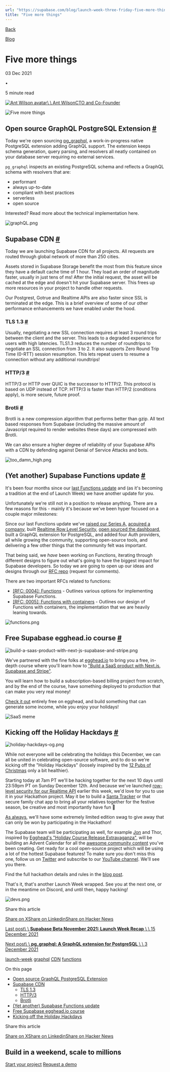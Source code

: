 ```yaml
---
url: "https://supabase.com/blog/launch-week-three-friday-five-more-things"
title: "Five more things"
---
```


[Back](https://supabase.com/blog)

[Blog](https://supabase.com/blog)

# Five more things

03 Dec 2021

•

5 minute read

[![Ant Wilson avatar](https://supabase.com/_next/image?url=https%3A%2F%2Fgithub.com%2Fawalias.png&w=96&q=75&dpl=dpl_7FY8EmFQ6G3YqautJ4Fvh1viLnvu)\\
\\
Ant WilsonCTO and Co-Founder](https://github.com/awalias)

![Five more things](https://supabase.com/_next/image?url=%2Fimages%2Fblog%2Flaunch-week-three%2Ffive-more-things%2Ffive-more-things-thumb.png&w=3840&q=100&dpl=dpl_7FY8EmFQ6G3YqautJ4Fvh1viLnvu)

## Open source GraphQL PostgreSQL Extension [\#](https://supabase.com/blog/launch-week-three-friday-five-more-things\#open-source-graphql-postgresql-extension)

Today we're open sourcing [pg\_graphql](https://github.com/supabase/pg_graphql), a work-in-progress native PostgreSQL extension adding GraphQL support. The extension keeps schema generation, query parsing, and resolvers all neatly contained on your database server requiring no external services.

`pg_graphql` inspects an existing PostgreSQL schema and reflects a GraphQL schema with resolvers that are:

- performant
- always up-to-date
- compliant with best practices
- serverless
- open source

Interested? Read more about the technical implementation here.

![graphQL.png](https://supabase.com/_next/image?url=%2Fimages%2Fblog%2Flaunch-week-three%2Ffive-more-things%2FgraphQL.png&w=3840&q=75&dpl=dpl_7FY8EmFQ6G3YqautJ4Fvh1viLnvu)

## Supabase CDN [\#](https://supabase.com/blog/launch-week-three-friday-five-more-things\#supabase-cdn)

Today we are launching Supabase CDN for all projects. All requests are routed through global network of more than 250 cities.

Assets stored in Supabase Storage benefit the most from this feature since they have a default cache time of 1 hour. They load an order of magnitude faster, usually in just tens of ms! After the initial request, the asset will be cached at the edge and doesn't hit your Supabase server. This frees up more resources in your project to handle other requests.

Our Postgrest, Gotrue and Realtime APIs are also faster since SSL is terminated at the edge. This is a brief overview of some of our other performance enhancements we have enabled under the hood.

### TLS 1.3 [\#](https://supabase.com/blog/launch-week-three-friday-five-more-things\#tls-13)

Usually, negotiating a new SSL connection requires at least 3 round trips between the client and the server. This leads to a degraded experience for users with high latencies. TLS1.3 reduces the number of roundtrips to negotiate an SSL connection from 3 to 2. It also supports Zero Round Trip Time (0-RTT) session resumption. This lets repeat users to resume a connection without any additional roundtrips!

### HTTP/3 [\#](https://supabase.com/blog/launch-week-three-friday-five-more-things\#http3)

HTTP/3 or HTTP over QUIC is the successor to HTTP/2. This protocol is based on UDP instead of TCP. HTTP/3 is faster than HTTP/2 (conditions apply), is more secure, future proof.

### Brotli [\#](https://supabase.com/blog/launch-week-three-friday-five-more-things\#brotli)

Brotli is a new compression algorithm that performs better than gzip. All text based responses from Supabase (including the massive amount of Javascript required to render websites these days) are compressed with Brotli.

We can also ensure a higher degree of reliability of your Supabase APIs with a CDN by defending against Denial of Service Attacks and bots.

![too_damn_high.png](https://supabase.com/_next/image?url=%2Fimages%2Fblog%2Flaunch-week-three%2Ffive-more-things%2Ftoo_damn_high.png&w=3840&q=75&dpl=dpl_7FY8EmFQ6G3YqautJ4Fvh1viLnvu)

## (Yet another) Supabase Functions update [\#](https://supabase.com/blog/launch-week-three-friday-five-more-things\#yet-another-supabase-functions-update)

It's been four months since our [last Functions update](https://supabase.com/blog/supabase-functions-updates) and (as it's becoming a tradition at the end of Launch Week) we have another update for you.

Unfortunately we're still not in a position to release anything. There are a few reasons for this - mainly it's because we've been hyper focused on a couple major milestones:

Since our last Functions update we've [raised our Series A,](https://supabase.com/blog/supabase-series-a) [acquired a company](https://supabase.com/blog/supabase-acquires-logflare), built [Realtime Row Level Security](https://supabase.com/blog/realtime-row-level-security-in-postgresql), [open sourced the dashboard](https://supabase.com/blog/supabase-studio), built a GraphQL extension for PostgreSQL, and added four Auth providers, all while growing the community, supporting open-source tools, and delivering a few other things that the community felt was important.

That being said, we _have_ been working on Functions, iterating through different designs to figure out what's going to have the biggest impact for Supabase developers. So today we are going to open up our ideas and designs through our [RFC repo](https://github.com/supabase/rfcs) (request for comments).

There are two important RFCs related to functions:

- [\[RFC: 0004\]: Functions](https://github.com/supabase/rfcs/blob/rfc/functions/rfc/0004-functions.md) \- Outlines various options for implementing Supabase Functions.
- [\[RFC: 0005\]: Functions with containers](https://github.com/supabase/rfcs/pull/5) \- Outlines our design of Functions with containers, the implementation that we are heavily leaning towards.

![functions.png](https://supabase.com/_next/image?url=%2Fimages%2Fblog%2Flaunch-week-three%2Ffive-more-things%2Ffunctions.png&w=3840&q=75&dpl=dpl_7FY8EmFQ6G3YqautJ4Fvh1viLnvu)

## Free Supabase egghead.io course [\#](https://supabase.com/blog/launch-week-three-friday-five-more-things\#free-supabase-eggheadio-course)

![build-a-saas-product-with-next-js-supabase-and-stripe.png](https://supabase.com/_next/image?url=%2Fimages%2Fblog%2Flaunch-week-three%2Ffive-more-things%2Fbuild-a-saas-product-with-next-js-supabase-and-stripe.png&w=3840&q=75&dpl=dpl_7FY8EmFQ6G3YqautJ4Fvh1viLnvu)

We've partnered with the fine folks at [egghead.io](http://egghead.io/) to bring you a free, in-depth course where you'll learn how to ["Build a SaaS product with Next.js, Supabase and Stripe"](https://egghead.io/courses/build-a-saas-product-with-next-js-supabase-and-stripe-61f2bc20).

You will learn how to build a subscription-based billing project from scratch, and by the end of the course, have something deployed to production that can make you very real money!

[Check it out](https://egghead.io/courses/build-a-saas-product-with-next-js-supabase-and-stripe-61f2bc20) entirely free on egghead, and build something that can generate some income, while you enjoy your holidays!

![SaaS meme](https://supabase.com/_next/image?url=%2Fimages%2Fblog%2Flaunch-week-three%2Ffive-more-things%2Fsaas-meme.png&w=3840&q=75&dpl=dpl_7FY8EmFQ6G3YqautJ4Fvh1viLnvu)

## Kicking off the Holiday Hackdays [\#](https://supabase.com/blog/launch-week-three-friday-five-more-things\#kicking-off-the-holiday-hackdays)

![holiday-hackdays-og.png](https://supabase.com/_next/image?url=%2Fimages%2Fblog%2Flaunch-week-three%2Ffive-more-things%2Fholiday-hackdays-og.png&w=3840&q=75&dpl=dpl_7FY8EmFQ6G3YqautJ4Fvh1viLnvu)

While not everyone will be celebrating the holidays this December, we can all be united in celebrating open-source software, and to do so we're kicking off the "Holiday Hackdays" (loosely inspired by the [12 Pubs of Christmas](https://www.irelandbeforeyoudie.com/12-pubs-of-christmas-rules-tips-everything-you-need-for-a-great-night/) only a bit healthier).

Starting today at 7am PT we'll be hacking together for the next 10 days until 23:59pm PT on Sunday December 12th. And because we've launched [row-level security for our Realtime API](https://supabase.com/blog/realtime-row-level-security-in-postgresql) earlier this week, we'd love for you to use it in your Hackathon project. May it be to build a [Santa Tracker](https://www.freecodecamp.org/news/create-your-own-santa-tracker-with-gatsby-and-react-leaflet/) or that secure family chat app to bring all your relatives together for the festive season, be creative and most importantly have fun 🥳

[As always](https://supabase.com/blog/hacktoberfest-hackathon-winners-2021#the-prizes), we'll have some extremely limited edition swag to give away that can only be won by participating in the Hackathon!

The Supabase team will be participating as well, for example [Jon](https://twitter.com/_dijonmusters) and Thor, inspired by [Egghead's "Holiday Course Release Extravaganza"](https://egghead.io/20-days), will be building an Advent Calendar for all the [awesome community content](https://supabase.com/blog/community-day#new-tutorials-and-integration-guides) you've been creating. Get ready for a cool open-source project which will be using a lot of the hottest Supabase features! To make sure you don't miss this one, follow us on [Twitter](https://twitter.com/supabase) and subscribe to our [YouTube channel](https://www.youtube.com/supabase). We'll see you there.

Find the full hackathon details and rules in the [blog post](https://supabase.com/blog/supabase-holiday-hackdays-hackathon).

That's it, that's another Launch Week wrapped. See you at the next one, or in the meantime on Discord, and until then, happy hacking!

![devs.png](https://supabase.com/_next/image?url=%2Fimages%2Fblog%2Flaunch-week-three%2Ffive-more-things%2Fdevs.png&w=3840&q=75&dpl=dpl_7FY8EmFQ6G3YqautJ4Fvh1viLnvu)

Share this article

[Share on X](https://twitter.com/intent/tweet?url=https%3A%2F%2Fsupabase.com%2Fblog%2Flaunch-week-three-friday-five-more-things&text=Five%20more%20things)[Share on Linkedin](https://www.linkedin.com/shareArticle?url=https%3A%2F%2Fsupabase.com%2Fblog%2Flaunch-week-three-friday-five-more-things&text=Five%20more%20things)[Share on Hacker News](https://news.ycombinator.com/submitlink?u=https%3A%2F%2Fsupabase.com%2Fblog%2Flaunch-week-three-friday-five-more-things&t=Five%20more%20things)

[Last post\\
\\
**Supabase Beta November 2021: Launch Week Recap** \\
\\
15 December 2021](https://supabase.com/blog/beta-november-2021-launch-week-recap)

[Next post\\
\\
**pg\_graphql: A GraphQL extension for PostgreSQL** \\
\\
3 December 2021](https://supabase.com/blog/pg-graphql)

[launch-week](https://supabase.com/blog/tags/launch-week) [graphql](https://supabase.com/blog/tags/graphql) [CDN](https://supabase.com/blog/tags/CDN) [functions](https://supabase.com/blog/tags/functions)

On this page

- [Open source GraphQL PostgreSQL Extension](https://supabase.com/blog/launch-week-three-friday-five-more-things#open-source-graphql-postgresql-extension)
- [Supabase CDN](https://supabase.com/blog/launch-week-three-friday-five-more-things#supabase-cdn)
  - [TLS 1.3](https://supabase.com/blog/launch-week-three-friday-five-more-things#tls-13)
  - [HTTP/3](https://supabase.com/blog/launch-week-three-friday-five-more-things#http3)
  - [Brotli](https://supabase.com/blog/launch-week-three-friday-five-more-things#brotli)
- [(Yet another) Supabase Functions update](https://supabase.com/blog/launch-week-three-friday-five-more-things#yet-another-supabase-functions-update)
- [Free Supabase egghead.io course](https://supabase.com/blog/launch-week-three-friday-five-more-things#free-supabase-eggheadio-course)
- [Kicking off the Holiday Hackdays](https://supabase.com/blog/launch-week-three-friday-five-more-things#kicking-off-the-holiday-hackdays)

Share this article

[Share on X](https://twitter.com/intent/tweet?url=https%3A%2F%2Fsupabase.com%2Fblog%2Flaunch-week-three-friday-five-more-things&text=Five%20more%20things)[Share on Linkedin](https://www.linkedin.com/shareArticle?url=https%3A%2F%2Fsupabase.com%2Fblog%2Flaunch-week-three-friday-five-more-things&text=Five%20more%20things)[Share on Hacker News](https://news.ycombinator.com/submitlink?u=https%3A%2F%2Fsupabase.com%2Fblog%2Flaunch-week-three-friday-five-more-things&t=Five%20more%20things)

## Build in a weekend, scale to millions

[Start your project](https://supabase.com/dashboard) [Request a demo](https://supabase.com/contact/sales)
